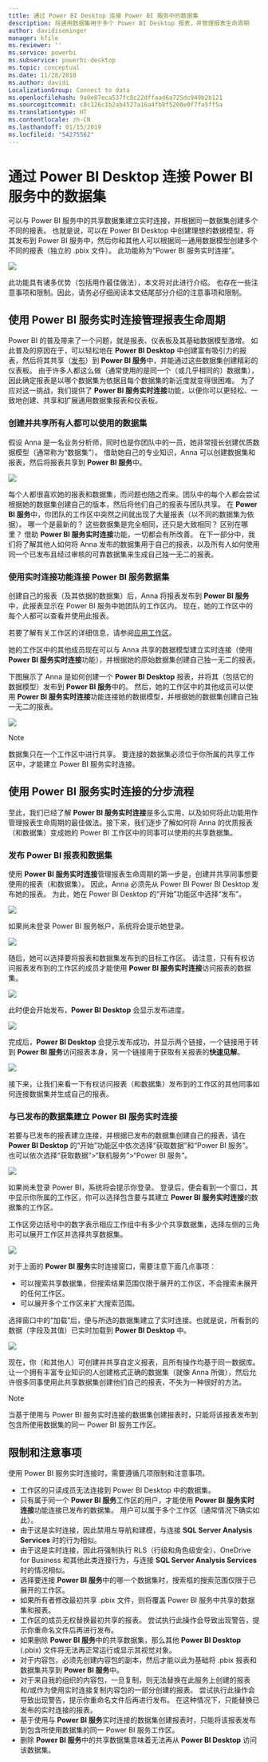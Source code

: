 ```yaml
---
title: 通过 Power BI Desktop 连接 Power BI 服务中的数据集
description: 将通用数据集用于多个 Power BI Desktop 报表，并管理报表生命周期
author: davidiseminger
manager: kfile
ms.reviewer: ''
ms.service: powerbi
ms.subservice: powerbi-desktop
ms.topic: conceptual
ms.date: 11/28/2018
ms.author: davidi
LocalizationGroup: Connect to data
ms.openlocfilehash: 9a0e87eca537fc8c22dffaad6a725dc949b2b121
ms.sourcegitcommit: c8c126c1b2ab4527a16a4fb8f5208e0f7fa5ff5a
ms.translationtype: HT
ms.contentlocale: zh-CN
ms.lasthandoff: 01/15/2019
ms.locfileid: "54275562"
---
```

# <a name="connect-to-datasets-in-the-power-bi-service-from-power-bi-desktop"></a>通过 Power BI Desktop 连接 Power BI 服务中的数据集
可以与 Power BI 服务中的共享数据集建立实时连接，并根据同一数据集创建多个不同的报表。 也就是说，可以在 Power BI Desktop 中创建理想的数据模型，将其发布到 Power BI 服务中，然后你和其他人可以根据同一通用数据模型创建多个不同的报表（独立的 .pbix 文件）。 此功能称为“Power BI 服务实时连接”。

![](media/desktop-report-lifecycle-datasets/report-lifecycle_01.png)

此功能具有诸多优势（包括用作最佳做法），本文将对此进行介绍。 也存在一些注意事项和限制。因此，请务必仔细阅读本文结尾部分介绍的注意事项和限制。

## <a name="using-a-power-bi-service-live-connection-for-report-lifecycle-management"></a>使用 Power BI 服务实时连接管理报表生命周期
Power BI 的普及带来了一个问题，就是报表、仪表板及其基础数据模型激增。 如此普及的原因在于，可以轻松地在 **Power BI Desktop** 中创建富有吸引力的报表，然后将其共享（[发布](desktop-upload-desktop-files.md)）到 **Power BI 服务**中，并能通过这些数据集创建精彩的仪表板。 由于许多人都这么做（通常使用的是同一个（或几乎相同的）数据集），因此确定报表是以哪个数据集为依据且每个数据集的新近度就变得很困难。 为了应对这一挑战，我们提供了 **Power BI 服务实时连接**功能，以便你可以更轻松、一致地创建、共享和扩展通用数据集报表和仪表板。

### <a name="create-a-dataset-everyone-can-use-then-share-it"></a>创建并共享所有人都可以使用的数据集
假设 Anna 是一名业务分析师，同时也是你团队中的一员，她非常擅长创建优质数据模型（通常称为“数据集”）。 借助她自己的专业知识，Anna 可以创建数据集和报表，然后将报表共享到 **Power BI 服务**中。

![](media/desktop-report-lifecycle-datasets/report-lifecycle_02a.png)

每个人都很喜欢她的报表和数据集，而问题也随之而来。团队中的每个人都会尝试根据她的数据集创建自己的版本，然后将他们自己的报表与团队共享。 在 **Power BI 服务**中，你团队的工作区中突然之间就出现了大量报表（以不同的数据集为依据）。 哪一个是最新的？ 这些数据集是完全相同，还只是大致相同？ 区别在哪里？ 借助 **Power BI 服务实时连接**功能，一切都会有所改善。 在下一部分中，我们将了解其他人如何将 Anna 发布的数据集用于自己的报表，以及所有人如何使用同一个已发布且经过审核的可靠数据集来生成自己独一无二的报表。

### <a name="connect-to-a-power-bi-service-dataset-using-a-live-connection"></a>使用实时连接功能连接 Power BI 服务数据集
创建自己的报表（及其依据的数据集）后，Anna 将报表发布到 **Power BI 服务**中，此报表显示在 Power BI 服务中她团队的工作区内。 现在，她的工作区中的每个人都可以查看并使用此报表。

若要了解有关工作区的详细信息，请参阅[应用工作区](service-create-workspaces.md)。

她的工作区中的其他成员现在可以与 Anna 共享的数据模型建立实时连接（使用 **Power BI 服务实时连接**功能），并根据她的原始数据集创建自己独一无二的报表。

下图展示了 Anna 是如何创建一个 **Power BI Desktop** 报表，并将其（包括它的数据模型）发布到 **Power BI 服务**中的。 然后，她的工作区中的其他成员可以使用 **Power BI 服务实时连接**功能连接她的数据模型，并根据她的数据集创建自己独一无二的报表。

![](media/desktop-report-lifecycle-datasets/report-lifecycle_03.png)

> [!NOTE]
> 数据集只在一个工作区中进行共享。 要连接的数据集必须位于你所属的共享工作区中，才能建立 Power BI 服务实时连接。
> 
> 

## <a name="step-by-step-for-using-the-power-bi-service-live-connection"></a>使用 Power BI 服务实时连接的分步流程
至此，我们已经了解 **Power BI 服务实时连接**是多么实用，以及如何将此功能用作管理报表生命周期的最佳做法。接下来，我们逐步了解如何将 Anna 的优质报表（和数据集）变成她的 Power BI 工作区中的同事可以使用的共享数据集。

### <a name="publish-a-power-bi-report-and-dataset"></a>发布 Power BI 报表和数据集
使用 **Power BI 服务实时连接**管理报表生命周期的第一步是，创建并共享同事想要使用的报表（和数据集）。 因此，Anna 必须先从 Power BI Power BI Desktop 发布她的报表。 为此，她在 Power BI Desktop 的“开始”功能区中选择“发布”。

![](media/desktop-report-lifecycle-datasets/report-lifecycle_02a.png)

如果尚未登录 Power BI 服务帐户，系统将会提示她登录。

![](media/desktop-report-lifecycle-datasets/report-lifecycle_04.png)

随后，她可以选择要将报表和数据集发布到的目标工作区。 请注意，只有有权访问报表发布到的工作区的成员才能使用 **Power BI 服务实时连接**访问报表的数据集。

![](media/desktop-report-lifecycle-datasets/report-lifecycle_05.png)

此时便会开始发布，**Power BI Desktop** 会显示发布进度。

![](media/desktop-report-lifecycle-datasets/report-lifecycle_06.png)

完成后，**Power BI Desktop** 会提示发布成功，并显示两个链接，一个链接用于转到 **Power BI 服务**访问报表本身，另一个链接用于获取有关报表的**快速见解**。

![](media/desktop-report-lifecycle-datasets/report-lifecycle_07.png)

接下来，让我们来看一下有权访问报表（和数据集）发布到的工作区的其他同事如何连接数据集并生成自己的报表。

### <a name="establish-a-power-bi-service-live-connection-to-the-published-dataset"></a>与已发布的数据集建立 Power BI 服务实时连接
若要与已发布的报表建立连接，并根据已发布的数据集创建自己的报表，请在 **Power BI Desktop** 的“开始”功能区中依次选择“获取数据”和“Power BI 服务”。 也可以依次选择“获取数据”>“联机服务”>“Power BI 服务”。

![](media/desktop-report-lifecycle-datasets/report-lifecycle_08.png)

如果尚未登录 Power BI，系统将会提示你登录。 登录后，便会看到一个窗口，其中显示你所属的工作区，你可以选择包含要与其建立 **Power BI 服务实时连接**的数据集的工作区。

工作区旁边括号中的数字表示相应工作组中有多少个共享数据集，选择左侧的三角形可以展开工作区并选择共享数据集。

![](media/desktop-report-lifecycle-datasets/report-lifecycle_09a.png)

对于上面的 **Power BI 服务**实时连接窗口，需要注意下面几点事项：

* 可以搜索共享数据集，但搜索结果范围仅限于展开的工作区，不会搜索未展开的任何工作区。
* 可以展开多个工作区来扩大搜索范围。

选择窗口中的“加载”后，便与所选的数据集建立了实时连接。也就是说，所看到的数据（字段及其值）已实时加载到 **Power BI Desktop** 中。

![](media/desktop-report-lifecycle-datasets/report-lifecycle_10.png)

现在，你（和其他人）可创建并共享自定义报表，且所有操作均基于同一数据库。 让一个拥有丰富专业知识的人创建格式正确的数据集（就像 Anna 所做），然后允许很多同事使用此共享数据集创建他们自己的报表，不失为一种很好的方法。

> [!NOTE]
> 当基于使用与 Power BI 服务实时连接的数据集创建报表时，只能将该报表发布到包含所使用数据集的同一 Power BI 服务工作区。
> 
> 

## <a name="limitations-and-considerations"></a>限制和注意事项
使用 Power BI 服务实时连接时，需要遵循几项限制和注意事项。

* 工作区的只读成员无法连接到 Power BI Desktop 中的数据集。
* 只有属于同一个 **Power BI 服务**工作区的用户，才能使用 **Power BI 服务实时连接**功能连接已发布的数据集。 用户可以属于多个工作区（通常情况下确实如此）。
* 由于这是实时连接，因此禁用左导航和建模，与连接 **SQL Server Analysis Services** 时的行为相似。
* 由于这是实时连接，因此将强制执行 RLS（行级和角色级安全）、OneDrive for Business 和其他此类连接行为，与连接 **SQL Server Analysis Services** 时的情况相似。
* 选择要连接 **Power BI 服务**中的哪一个数据集时，搜索框的搜索范围仅限于已展开的工作区。
* 如果所有者修改最初共享 .pbix 文件，则将覆盖 Power BI 服务中共享的数据集和报表。
* 工作区的成员无权替换最初共享的报表。 尝试执行此操作会导致出现警告，提示你重命名文件后再进行发布。
* 如果删除 **Power BI 服务**中的共享数据集，那么其他 **Power BI Desktop** (.pbix) 文件将无法再正常运行或显示其视觉对象。
* 对于内容包，必须先创建内容包的副本，然后才能以此为基础将 .pbix 报表和数据集共享到 **Power BI 服务**中。
* 对于来自我的组织的内容包，一旦复制，则无法替换在此服务上创建的报表和/或作为使用实时连接复制内容包的一部分创建的报表。 尝试执行此操作会导致出现警告，提示你重命名文件后再进行发布。 在这种情况下，只能替换已发布的实时连接的报表。
* 基于使用与 **Power BI 服务**实时连接的数据集创建报表时，只能将该报表发布到包含所使用数据集的同一 Power BI 服务工作区。
* 删除 **Power BI 服务**中的共享数据集意味着无法再从 **Power BI Desktop** 访问该数据集。

